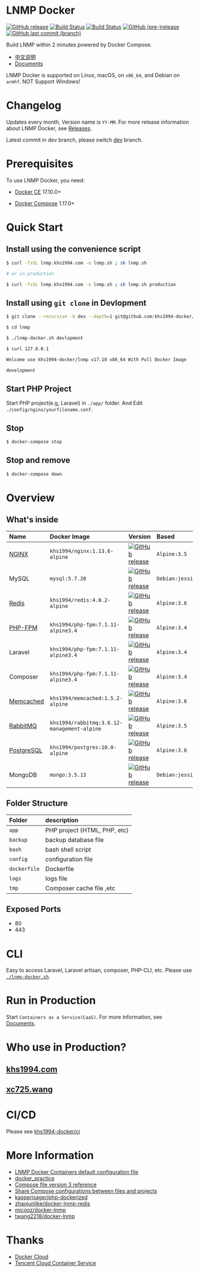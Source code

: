 # LNMP Docker

[![GitHub release](https://img.shields.io/github/release/khs1994-docker/lnmp.svg)](https://github.com/khs1994-docker/lnmp/releases) [![Build Status](https://travis-ci.org/khs1994-docker/lnmp.svg?branch=master)](https://travis-ci.org/khs1994-docker/lnmp) [![Build Status](https://travis-ci.org/khs1994-docker/lnmp.svg?branch=dev)](https://travis-ci.org/khs1994-docker/lnmp) [![GitHub (pre-)release](https://img.shields.io/github/release/khs1994-docker/lnmp/all.svg)](https://github.com/khs1994-docker/lnmp/releases) [![GitHub last commit (branch)](https://img.shields.io/github/last-commit/khs1994-docker/lnmp/dev.svg)](https://github.com/khs1994-docker/lnmp/tree/dev)

Build LNMP within 2 minutes powered by Docker Compose.

* [中文说明](README.cn.md)
* [Documents](docs/)

LNMP Docker is supported on Linux, macOS, on `x86_64`, and Debian on `armhf`. NOT Support Windows!

# Changelog

Updates every month, Version name is `YY-MM`. For more release information about LNMP Docker, see [Releases](https://github.com/khs1994-docker/lnmp/releases).

Latest commit in dev branch, please switch [dev](https://github.com/khs1994-docker/lnmp/tree/dev) branch.

# Prerequisites

To use LNMP Docker, you need:

* [Docker CE](https://github.com/docker/docker-ce) 17.10.0+

* [Docker Compose](https://github.com/docker/compose) 1.17.0+

# Quick Start

## Install using the convenience script

```bash
$ curl -fsSL lnmp.khs1994.com -o lnmp.sh ; sh lnmp.sh

# or in production

$ curl -fsSL lnmp.khs1994.com -o lnmp.sh ; sh lnmp.sh production
```

## Install using `git clone` in Devlopment

```bash
$ git clone --recursive -b dev --depth=1 git@github.com:khs1994-docker/lnmp.git

$ cd lnmp

$ ./lnmp-docker.sh devlopment

$ curl 127.0.0.1

Welcome use khs1994-docker/lnmp v17.10 x86_64 With Pull Docker Image

development

```

## Start PHP Project

Start PHP project(e.g, Laravel) in `./app/` folder. And Edit `./config/nginx/yourfilename.conf`.

## Stop

```bash
$ docker-compose stop
```

## Stop and remove

```bash
$ docker-compose down
```

# Overview

## What's inside

|Name|Docker Image|Version|Based|
|:-- |:--         |:--    |:--  |
|[NGINX](https://github.com/khs1994-docker/nginx)         |`khs1994/nginx:1.13.6-alpine`    |[![GitHub release](https://img.shields.io/github/release/khs1994-docker/nginx.svg)](https://github.com/khs1994-docker/nginx/releases)      |`Alpine:3.5`|
|MySQL                                                    |`mysql:5.7.20`                   |[![GitHub release](https://img.shields.io/badge/release-v5.7.20-blue.svg)](https://github.com/docker-library/docs/tree/master/mysql)       |`Debian:jessie`|
|[Redis](https://github.com/khs1994-docker/redis)         |`khs1994/redis:4.0.2-alpine`     |[![GitHub release](https://img.shields.io/github/release/khs1994-docker/redis.svg)](https://github.com/khs1994-docker/redis/releases)      |`Alpine:3.6`|
|[PHP-FPM](https://github.com/khs1994-docker/php-fpm)     |`khs1994/php-fpm:7.1.11-alpine3.4`  |[![GitHub release](https://img.shields.io/github/release/khs1994-docker/php-fpm.svg)](https://github.com/khs1994-docker/php-fpm/releases)  |`Alpine:3.4`|
|Laravel                                                  |`khs1994/php-fpm:7.1.11-alpine3.4`  |[![GitHub release](https://img.shields.io/badge/release-v5.5.0-blue.svg)](https://github.com/laravel/laravel/releases)                     |`Alpine:3.4`|
|Composer                                                 |`khs1994/php-fpm:7.1.11-alpine3.4`  |[![GitHub release](https://img.shields.io/badge/release-v1.5.2-blue.svg)](https://github.com/docker-library/docs/tree/master/composer)     |`Alpine:3.4`|
|[Memcached](https://github.com/khs1994-docker/memcached) |`khs1994/memcached:1.5.2-alpine` |[![GitHub release](https://img.shields.io/github/release/khs1994-docker/memcached.svg)](https://github.com/khs1994-docker/memcached/releases)  |`Alpine:3.6`|
|[RabbitMQ](https://github.com/khs1994-docker/rabbitmq)   |`khs1994/rabbitmq:3.6.12-management-alpine` |[![GitHub release](https://img.shields.io/github/release/khs1994-docker/rabbitmq.svg)](https://github.com/khs1994-docker/rabbitmq/releases)    |`Alpine:3.5`|
|[PostgreSQL](https://github.com/khs1994-docker/postgres) |`khs1994/postgres:10.0-alpine`   |[![GitHub release](https://img.shields.io/github/release/khs1994-docker/postgres.svg)](https://github.com/khs1994-docker/postgres/releases)    |`Alpine:3.6`|
|MongoDB                                                  |`mongo:3.5.13`                  |[![GitHub release](https://img.shields.io/badge/release-v3.5.13-blue.svg)](https://github.com/docker-library/docs/tree/master/mongo)       |`Debian:jessie`|

## Folder Structure

|Folder|description|
|:--|:--|
|`app`         |PHP project (HTML, PHP, etc) |
|`backup`      |backup database file|
|`bash`        |bash shell script|
|`config`      |configuration file|               
|`dockerfile`  |Dockerfile        |
|`logs`        |logs file         |
|`tmp`         |Composer cache file ,etc |

## Exposed Ports

* 80
* 443

# CLI

Easy to access Laravel, Laravel artisan, composer, PHP-CLI, etc. Please use [`./lnmp-docker.sh`](docs/cli.md).

# Run in Production

Start `Containers as a Service(CaaS)`. For more information, see [Documents](docs/production.md).

# Who use in Production?

## [khs1994.com](//khs1994.com)

## [xc725.wang](//xc725.wang)

# CI/CD

Please see [khs1994-docker/ci](https://github.com/khs1994-docker/ci)

# More Information

* [LNMP Docker Containers default configuration file](https://github.com/khs1994-docker/lnmp-default-config)
* [docker_practice](https://github.com/yeasy/docker_practice)
* [Compose file version 3 reference](https://docs.docker.com/compose/compose-file/)
* [Share Compose configurations between files and projects](https://docs.docker.com/compose/extends/)
* [kasperisager/php-dockerized](https://github.com/kasperisager/php-dockerized)
* [zhaojunlike/docker-lnmp-redis](https://github.com/zhaojunlike/docker-lnmp-redis)
* [micooz/docker-lnmp](https://github.com/micooz/docker-lnmp)
* [twang2218/docker-lnmp](https://github.com/twang2218/docker-lnmp)

# Thanks

* [Docker Cloud](https://cloud.docker.com)
* [Tencent Cloud Container Service](https://console.cloud.tencent.com/ccs)
